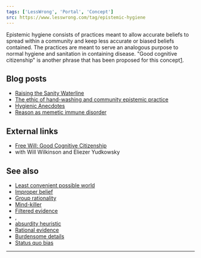 ```yaml
---
tags: ['LessWrong', 'Portal', 'Concept']
src: https://www.lesswrong.com/tag/epistemic-hygiene
---
```


Epistemic hygiene consists of practices meant to allow accurate beliefs to spread within a community and keep less accurate or biased beliefs contained. The practices are meant to serve an analogous purpose to normal hygiene and sanitation in containing disease. "Good cognitive citizenship" is another phrase that has been proposed for this concept[1](#fn1).

## Blog posts
- [Raising the Sanity Waterline](http://lesswrong.com/lw/1e/raising_the_sanity_waterline/)
- [The ethic of hand-washing and community epistemic practice](http://lesswrong.com/lw/u/the_ethic_of_handwashing_and_community_epistemic/)
- [Hygienic Anecdotes](http://lesswrong.com/lw/6a/hygienic_anecdotes/)
- [Reason as memetic immune disorder](http://lesswrong.com/lw/18b/reason_as_memetic_immune_disorder/)

## External links
- [Free Will: Good Cognitive Citizenship](http://bloggingheads.tv/diavlogs/17359)
-  with Will Wilkinson and Eliezer Yudkowsky

## See also
- [Least convenient possible world](https://www.lesswrong.com/tag/least-convenient-possible-world)
- [Improper belief](https://www.lesswrong.com/tag/improper-belief)
- [Group rationality](https://www.lesswrong.com/tag/group-rationality)
- [Mind-killer](https://www.lesswrong.com/tag/mind-killer)
- [Filtered evidence](https://www.lesswrong.com/tag/filtered-evidence)
- , 
- [absurdity heuristic](https://www.lesswrong.com/tag/absurdity-heuristic)
- [Rational evidence](https://www.lesswrong.com/tag/rational-evidence)
- [Burdensome details](https://www.lesswrong.com/tag/burdensome-details)
- [Status quo bias](https://www.lesswrong.com/tag/status-quo-bias)



---

